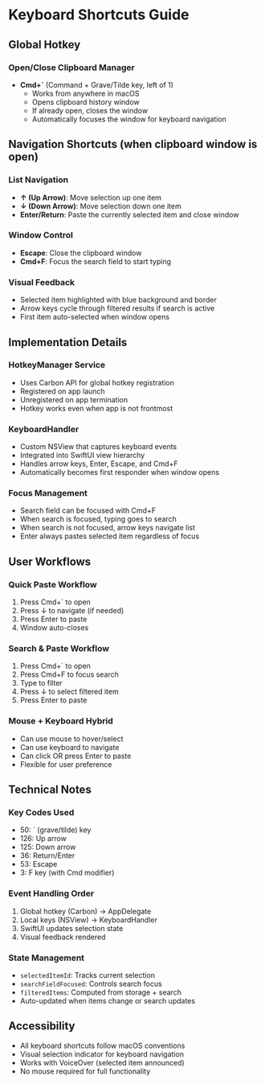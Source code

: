 # Keyboard Shortcuts Guide

## Global Hotkey

### Open/Close Clipboard Manager
- **Cmd+`** (Command + Grave/Tilde key, left of 1)
  - Works from anywhere in macOS
  - Opens clipboard history window
  - If already open, closes the window
  - Automatically focuses the window for keyboard navigation

## Navigation Shortcuts (when clipboard window is open)

### List Navigation
- **↑ (Up Arrow)**: Move selection up one item
- **↓ (Down Arrow)**: Move selection down one item
- **Enter/Return**: Paste the currently selected item and close window

### Window Control
- **Escape**: Close the clipboard window
- **Cmd+F**: Focus the search field to start typing

### Visual Feedback
- Selected item highlighted with blue background and border
- Arrow keys cycle through filtered results if search is active
- First item auto-selected when window opens

## Implementation Details

### HotkeyManager Service
- Uses Carbon API for global hotkey registration
- Registered on app launch
- Unregistered on app termination
- Hotkey works even when app is not frontmost

### KeyboardHandler
- Custom NSView that captures keyboard events
- Integrated into SwiftUI view hierarchy
- Handles arrow keys, Enter, Escape, and Cmd+F
- Automatically becomes first responder when window opens

### Focus Management
- Search field can be focused with Cmd+F
- When search is focused, typing goes to search
- When search is not focused, arrow keys navigate list
- Enter always pastes selected item regardless of focus

## User Workflows

### Quick Paste Workflow
1. Press Cmd+` to open
2. Press ↓ to navigate (if needed)
3. Press Enter to paste
4. Window auto-closes

### Search & Paste Workflow
1. Press Cmd+` to open
2. Press Cmd+F to focus search
3. Type to filter
4. Press ↓ to select filtered item
5. Press Enter to paste

### Mouse + Keyboard Hybrid
- Can use mouse to hover/select
- Can use keyboard to navigate
- Can click OR press Enter to paste
- Flexible for user preference

## Technical Notes

### Key Codes Used
- 50: ` (grave/tilde) key
- 126: Up arrow
- 125: Down arrow
- 36: Return/Enter
- 53: Escape
- 3: F key (with Cmd modifier)

### Event Handling Order
1. Global hotkey (Carbon) → AppDelegate
2. Local keys (NSView) → KeyboardHandler
3. SwiftUI updates selection state
4. Visual feedback rendered

### State Management
- `selectedItemId`: Tracks current selection
- `searchFieldFocused`: Controls search focus
- `filteredItems`: Computed from storage + search
- Auto-updated when items change or search updates

## Accessibility
- All keyboard shortcuts follow macOS conventions
- Visual selection indicator for keyboard navigation
- Works with VoiceOver (selected item announced)
- No mouse required for full functionality

